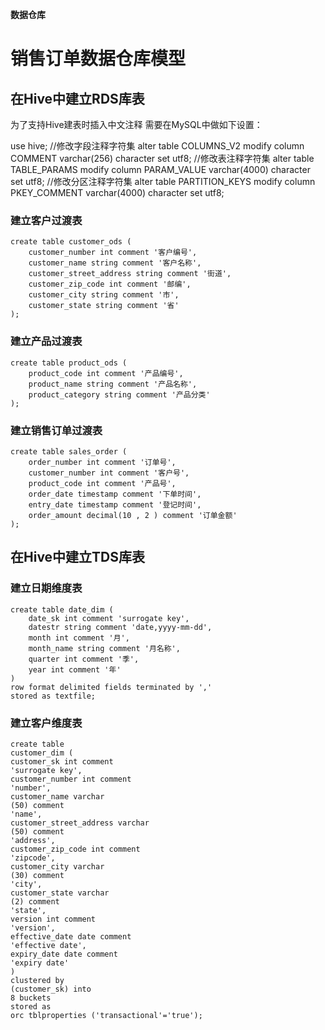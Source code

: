 
**数据仓库**

# 销售订单数据仓库模型

## 在Hive中建立RDS库表

为了支持Hive建表时插入中文注释 需要在MySQL中做如下设置：

use hive;
//修改字段注释字符集
alter table COLUMNS_V2 modify column COMMENT varchar(256) character set utf8;
//修改表注释字符集
alter table TABLE_PARAMS modify column PARAM_VALUE varchar(4000) character set utf8;
//修改分区注释字符集
alter table PARTITION_KEYS modify column PKEY_COMMENT varchar(4000) character set utf8;

### 建立客户过渡表

``` 
create table customer_ods (
	customer_number int comment '客户编号',
	customer_name string comment '客户名称',
	customer_street_address string comment '街道',
	customer_zip_code int comment '邮编',
	customer_city string comment '市',
	customer_state string comment '省'
);
```

### 建立产品过渡表

``` 
create table product_ods (
	product_code int comment '产品编号',
	product_name string comment '产品名称',
	product_category string comment '产品分类'
);
```

###  建立销售订单过渡表

``` 
create table sales_order (
	order_number int comment '订单号',
	customer_number int comment '客户号',
	product_code int comment '产品号',
	order_date timestamp comment '下单时间',
	entry_date timestamp comment '登记时间',
	order_amount decimal(10 , 2 ) comment '订单金额'
);
```

## 在Hive中建立TDS库表

### 建立日期维度表

``` 
create table date_dim (
	date_sk int comment 'surrogate key',
	datestr string comment 'date,yyyy-mm-dd',
	month int comment '月',
	month_name string comment '月名称',
	quarter int comment '季',
	year int comment '年'
)
row format delimited fields terminated by ','
stored as textfile;

```

### 建立客户维度表

``` 
create table
customer_dim (
customer_sk int comment
'surrogate key',
customer_number int comment
'number',
customer_name varchar
(50) comment
'name',
customer_street_address varchar
(50) comment
'address',
customer_zip_code int comment
'zipcode',
customer_city varchar
(30) comment
'city',
customer_state varchar
(2) comment
'state',
version int comment
'version',
effective_date date comment
'effective date',
expiry_date date comment
'expiry date'
)
clustered by
(customer_sk) into
8 buckets
stored as
orc tblproperties ('transactional'='true');
```